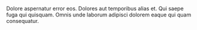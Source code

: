 Dolore aspernatur error eos. Dolores aut temporibus alias et. Qui saepe fuga qui quisquam. Omnis unde laborum adipisci dolorem eaque qui quam consequatur.